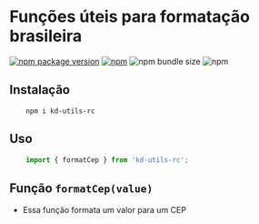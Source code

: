 # Funções úteis para formatação brasileira

[![npm package version](https://img.shields.io/npm/v/kd-utils-rc?color=red&logo=npm&style=flat-square)](https://www.npmjs.com/package/kd-utils-rc)
[![npm](https://img.shields.io/npm/l/kd-utils-rc?style=flat-square)](https://www.mit.edu/~amini/LICENSE.md)
![npm bundle size](https://img.shields.io/bundlephobia/min/kd-utils-rc?style=flat-square)
![npm](https://img.shields.io/npm/dt/kd-utils-rc?color=blue&style=flat-square)

## Instalação

```shell
    npm i kd-utils-rc
```

## Uso

```ts
    import { formatCep } from 'kd-utils-rc';
```

## Função `formatCep(value)`

* Essa função formata um valor para um CEP

